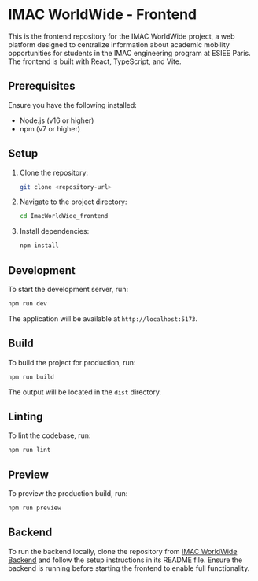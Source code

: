 # IMAC WorldWide - Frontend

This is the frontend repository for the IMAC WorldWide project, a web platform designed to centralize information about academic mobility opportunities for students in the IMAC engineering program at ESIEE Paris. The frontend is built with React, TypeScript, and Vite.

## Prerequisites

Ensure you have the following installed:
- Node.js (v16 or higher)
- npm (v7 or higher)

## Setup

1. Clone the repository:
   ```bash
   git clone <repository-url>
   ```

2. Navigate to the project directory:
   ```bash
   cd ImacWorldWide_frontend
   ```

3. Install dependencies:
   ```bash
   npm install
   ```

## Development

To start the development server, run:
```bash
npm run dev
```

The application will be available at `http://localhost:5173`.

## Build

To build the project for production, run:
```bash
npm run build
```

The output will be located in the `dist` directory.

## Linting

To lint the codebase, run:
```bash
npm run lint
```

## Preview

To preview the production build, run:
```bash
npm run preview
```

## Backend

To run the backend locally, clone the repository from [IMAC WorldWide Backend](https://github.com/IMACWorldWide/imac-worldwide_backend) and follow the setup instructions in its README file. Ensure the backend is running before starting the frontend to enable full functionality.
